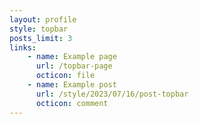 ```yaml
---
layout: profile
style: topbar
posts_limit: 3
links: 
    - name: Example page
      url: /topbar-page
      octicon: file
    - name: Example post
      url: /style/2023/07/16/post-topbar
      octicon: comment
---
```

